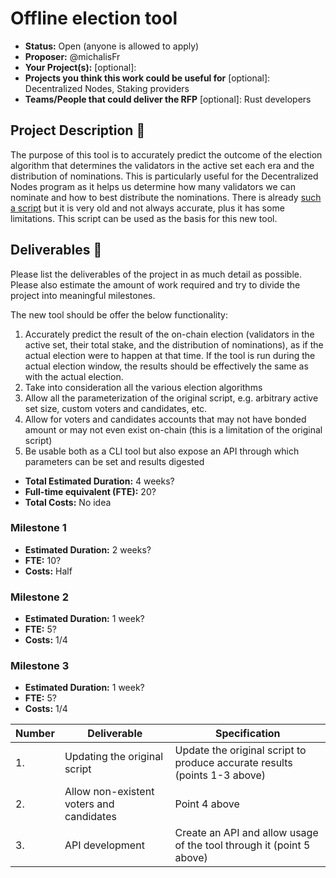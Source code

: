 # Offline election tool

* **Status:** Open (anyone is allowed to apply)
* **Proposer:** @michalisFr
* **Your Project(s):** [optional]: 
* **Projects you think this work could be useful for** [optional]: Decentralized Nodes, Staking providers
* **Teams/People that could deliver the RFP** [optional]: Rust developers

## Project Description :page_facing_up: 

The purpose of this tool is to accurately predict the outcome of the election algorithm that determines the validators in the active set each era and the distribution of nominations. 
This is particularly useful for the Decentralized Nodes program as it helps us determine how many validators we can nominate and how to best distribute the nominations.
There is already [such a script](https://github.com/paritytech/substrate-debug-kit/tree/master/offline-election) but it is very old and not always accurate, plus it has some limitations. This script can be used as the basis for this new tool.

## Deliverables :nut_and_bolt:

Please list the deliverables of the project in as much detail as possible. Please also estimate the amount of work required and try to divide the project into meaningful milestones.

The new tool should be offer the below functionality:
1. Accurately predict the result of the on-chain election (validators in the active set, their total stake, and the distribution of nominations), as if the actual election were to happen at that time. If the tool is run during the actual election window, the results should be effectively the same as with the actual election.
2. Take into consideration all the various election algorithms 
3. Allow all the parameterization of the original script, e.g. arbitrary active set size, custom voters and candidates, etc.
4. Allow for voters and candidates accounts that may not have bonded amount or may not even exist on-chain (this is a limitation of the original script)
5. Be usable both as a CLI tool but also expose an API through which parameters can be set and results digested 

* **Total Estimated Duration:** 4 weeks?
* **Full-time equivalent (FTE):**  20? 
* **Total Costs:** No idea 

### Milestone 1

* **Estimated Duration:** 2 weeks?
* **FTE:**  10?
* **Costs:** Half

### Milestone 2

* **Estimated Duration:** 1 week?
* **FTE:**  5?
* **Costs:** 1/4

### Milestone 3

* **Estimated Duration:** 1 week?
* **FTE:**  5?
* **Costs:** 1/4


| Number | Deliverable | Specification | 
| ------------- | ------------- | ------------- |
| 1. | Updating the original script | Update the original script to produce accurate results (points 1-3 above) |  
| 2. | Allow non-existent voters and candidates | Point 4 above | 
| 3. | API development | Create an API and allow usage of the tool through it (point 5 above) |
